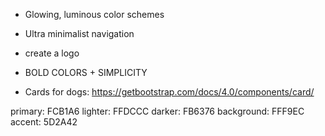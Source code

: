 - Glowing, luminous color schemes
- Ultra minimalist navigation
- create a logo
- BOLD COLORS + SIMPLICITY

- Cards for dogs: https://getbootstrap.com/docs/4.0/components/card/



primary: FCB1A6
lighter: FFDCCC
darker: FB6376
background: FFF9EC
accent: 5D2A42

